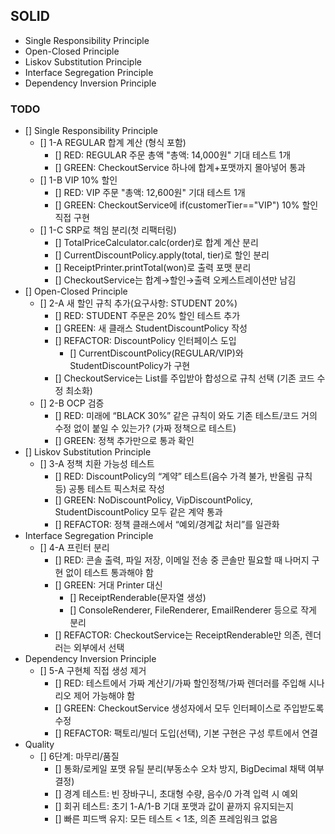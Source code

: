 ## SOLID
- Single Responsibility Principle
- Open-Closed Principle
- Liskov Substitution Principle
- Interface Segregation Principle
- Dependency Inversion Principle

### TODO
- [] Single Responsibility Principle
  - [] 1-A REGULAR 합계 계산 (형식 포함)
    - [] RED: REGULAR 주문 총액 "총액: 14,000원" 기대 테스트 1개 
    - [] GREEN: CheckoutService 하나에 합계+포맷까지 몰아넣어 통과
  - [] 1-B VIP 10% 할인
    - [] RED: VIP 주문 "총액: 12,600원" 기대 테스트 1개
    - [] GREEN: CheckoutService에 if(customerTier=="VIP") 10% 할인 직접 구현
  - [] 1-C SRP로 책임 분리(첫 리팩터링)
    - [] TotalPriceCalculator.calc(order)로 합계 계산 분리
    - [] CurrentDiscountPolicy.apply(total, tier)로 할인 분리 
    - [] ReceiptPrinter.printTotal(won)로 출력 포맷 분리
    - [] CheckoutService는 합계→할인→출력 오케스트레이션만 남김
- [] Open-Closed Principle
  - [] 2-A 새 할인 규칙 추가(요구사항: STUDENT 20%)
    - [] RED: STUDENT 주문은 20% 할인 테스트 추가
    - [] GREEN: 새 클래스 StudentDiscountPolicy 작성
    - [] REFACTOR: DiscountPolicy 인터페이스 도입
      - [] CurrentDiscountPolicy(REGULAR/VIP)와 StudentDiscountPolicy가 구현
    - [] CheckoutService는 List<DiscountPolicy>를 주입받아 합성으로 규칙 선택 (기존 코드 수정 최소화)
  - [] 2-B OCP 검증
    - [] RED: 미래에 “BLACK 30%” 같은 규칙이 와도 기존 테스트/코드 거의 수정 없이 붙일 수 있는가? (가짜 정책으로 테스트)
    - [] GREEN: 정책 추가만으로 통과 확인
- [] Liskov Substitution Principle
  - [] 3-A 정책 치환 가능성 테스트
    - [] RED: DiscountPolicy의 “계약” 테스트(음수 가격 불가, 반올림 규칙 등) 공통 테스트 픽스처로 작성
    - [] GREEN: NoDiscountPolicy, VipDiscountPolicy, StudentDiscountPolicy 모두 같은 계약 통과 
    - [] REFACTOR: 정책 클래스에서 “예외/경계값 처리”를 일관화
- Interface Segregation Principle
  - [] 4-A 프린터 분리
    - [] RED: 콘솔 출력, 파일 저장, 이메일 전송 중 콘솔만 필요할 때 나머지 구현 없이 테스트 통과해야 함
    - [] GREEN: 거대 Printer 대신
      - [] ReceiptRenderable(문자열 생성)
      - [] ConsoleRenderer, FileRenderer, EmailRenderer 등으로 작게 분리 
    - [] REFACTOR: CheckoutService는 ReceiptRenderable만 의존, 렌더러는 외부에서 선택
- Dependency Inversion Principle
  - [] 5-A 구현체 직접 생성 제거
    - [] RED: 테스트에서 가짜 계산기/가짜 할인정책/가짜 렌더러를 주입해 시나리오 제어 가능해야 함
    - [] GREEN: CheckoutService 생성자에서 모두 인터페이스로 주입받도록 수정 
    - [] REFACTOR: 팩토리/빌더 도입(선택), 기본 구현은 구성 루트에서 연결
- Quality
  - [] 6단계: 마무리/품질 
    - [] 통화/로케일 포맷 유틸 분리(부동소수 오차 방지, BigDecimal 채택 여부 결정)
    - [] 경계 테스트: 빈 장바구니, 초대형 수량, 음수/0 가격 입력 시 예외 
    - [] 회귀 테스트: 초기 1-A/1-B 기대 포맷과 값이 끝까지 유지되는지 
    - [] 빠른 피드백 유지: 모든 테스트 < 1초, 의존 프레임워크 없음

